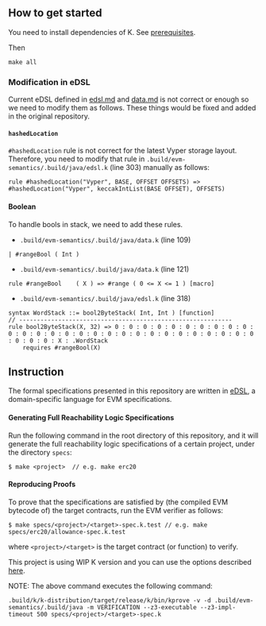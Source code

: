 ## How to get started

You need to install dependencies of K. See [prerequisites](https://github.com/kframework/k#prerequisites).

Then

```
make all
```

### Modification in eDSL
Current eDSL defined in [edsl.md](https://github.com/kframework/evm-semantics/blob/9a409babcd9b77a0f9a30f52350e4c5d46e6b086/edsl.md) and [data.md](https://github.com/kframework/evm-semantics/blob/9a409babcd9b77a0f9a30f52350e4c5d46e6b086/data.md) is not correct or enough so we need to modify them as follows. These things would be fixed and added in the original repository.

#### `hashedLocation`
`#hashedLocation` rule is not correct for the latest Vyper storage layout. Therefore, you need to modify that rule in `.build/evm-semantics/.build/java/edsl.k` (line 303) manually as follows: 
```
rule #hashedLocation("Vyper", BASE, OFFSET OFFSETS) => #hashedLocation("Vyper", keccakIntList(BASE OFFSET), OFFSETS)
```

#### Boolean
To handle bools in stack, we need to add these rules.

- `.build/evm-semantics/.build/java/data.k` (line 109)

```| #rangeBool ( Int )```

- `.build/evm-semantics/.build/java/data.k` (line 121)

```rule #rangeBool    ( X ) => #range ( 0 <= X <= 1 ) [macro]```

- `.build/evm-semantics/.build/java/edsl.k` (line 318)

```
syntax WordStack ::= bool2ByteStack( Int, Int ) [function]
// ------------------------------------------------------------
rule bool2ByteStack(X, 32) => 0 : 0 : 0 : 0 : 0 : 0 : 0 : 0 : 0 : 0 : 0 : 0 : 0 : 0 : 0 : 0 : 0 : 0 : 0 : 0 : 0 : 0 : 0 : 0 : 0 : 0 : 0 : 0 : 0 : 0 : 0 : X : .WordStack
    requires #rangeBool(X)
```


## Instruction

The formal specifications presented in this repository are written in [eDSL](https://github.com/runtimeverification/verified-smart-contracts/blob/master/resources/edsl.md), a domain-specific language for EVM specifications.

#### Generating Full Reachability Logic Specifications

Run the following command in the root directory of this repository, and it will generate the full reachability logic specifications of a certain project, under the directory `specs`:

```
$ make <project>  // e.g. make erc20
```

#### Reproducing Proofs

To prove that the specifications are satisfied by (the compiled EVM bytecode of) the target contracts, run the EVM verifier as follows:

```
$ make specs/<project>/<target>-spec.k.test // e.g. make specs/erc20/allowance-spec.k.test
```

where `<project>/<target>` is the target contract (or function) to verify.

This project is using WIP K version and you can use the options described [here](https://github.com/runtimeverification/verified-smart-contracts/blob/master/resources/kprove-tutorial.md#kprove-logging-options).

NOTE: The above command executes the following command:
```
.build/k/k-distribution/target/release/k/bin/kprove -v -d .build/evm-semantics/.build/java -m VERIFICATION --z3-executable --z3-impl-timeout 500 specs/<project>/<target>-spec.k
```

